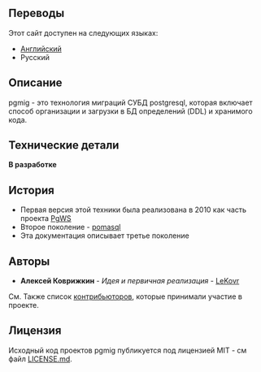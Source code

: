 ## Переводы

Этот сайт доступен на следующих языках:

* [Английский](/)
* Русский

## Описание

pgmig - это технология миграций СУБД postgresql, которая включает способ организации и загрузки в БД определений (DDL) и хранимого кода.

## Технические детали

**В разработке**

## История

* Первая версия этой техники была реализована в 2010 как часть проекта [PgWS](https://github.com/LeKovr/pgws)
* Второе поколение - [pomasql](https://github.com/pomasql)
* Эта документация описывает третье поколение

## Авторы

* **Алексей Коврижкин** - *Идея и первичная реализация* - [LeKovr](https://github.com/LeKovr)

См. Также список [контрибьюторов](https://github.com/pomasql/poma/graphs/contributors), которые принимали участие в проекте.

## Лицензия

Исходный код проектов pgmig публикуется под лицензией MIT - см файл [LICENSE.md](https://github.com/pgmig/pgmig/blob/master/LICENSE).
